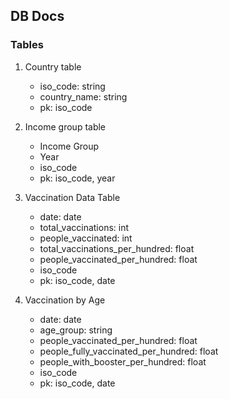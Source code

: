 ## DB Docs

### Tables

1. Country table

   - iso_code: string
   - country_name: string
   - pk: iso_code

2. Income group table

   - Income Group
   - Year
   - iso_code
   - pk: iso_code, year

3. Vaccination Data Table

   - date: date
   - total_vaccinations: int
   - people_vaccinated: int
   - total_vaccinations_per_hundred: float
   - people_vaccinated_per_hundred: float
   - iso_code
   - pk: iso_code, date

4. Vaccination by Age

   - date: date
   - age_group: string
   - people_vaccinated_per_hundred: float
   - people_fully_vaccinated_per_hundred: float
   - people_with_booster_per_hundred: float
   - iso_code
   - pk: iso_code, date
